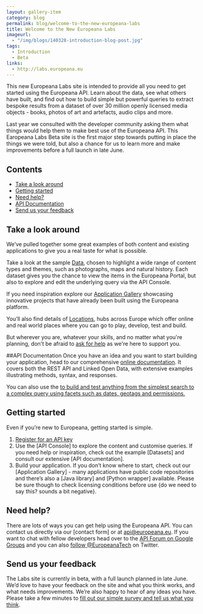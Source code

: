 ```yaml
---
layout: gallery-item
category: blog
permalink: blog/welcome-to-the-new-europeana-labs
title: Welcome to the New Europeana Labs
imageurl: 
  - "/img/blogs/140328-introduction-blog-post.jpg"
tags: 
  - Introduction
  - Beta
links:
  - http://labs.europeana.eu
---
```


This new Europeana Labs site is intended to provide all you need to get started using the Europeana API. Learn about the data, see what others have built, and find out how to build simple but powerful queries to extract bespoke results from a dataset of over 30 million openly licensed media objects - books, photos of art and artefacts, audio clips and more.

Last year we consulted with the developer community asking them what things would help them to make best use of the Europeana API. This Earopeana Labs Beta site is the first major step towards putting in place the things we were told, but also a chance for us to learn more and make improvements before a full launch in late June.

## Contents
- <a href="#lookaround" title="Look around">Take a look around</a>
- <a href="#start" title="Getting started">Getting started</a>
- <a href="#help" title="Help and Support">Need help?</a>
- <a href="#documentation" title="Europeana documentation">API Documentation</a>
- <a href="#feedback" title="Europeana Labs Beta feedback">Send us your feedback</a>

<a name="lookaround"></a>
## Take a look around

We’ve pulled together some great examples of both content and existing applications to give you a real taste for what is possible. 

Take a look at the sample <a href="/data/" title="Europeana Data">Data</a>, chosen to highlight a wide range of content types and themes, such as photographs, maps and natural history. Each dataset gives you the chance to view the items in the Europeana Portal, but also to explore and edit the underlying query via the API Console.  

If you need inspiration explore our <a href="/apps/" title="Application Gallery">Application Gallery</a> showcasing innovative projects that have already been built using the Europeana platform.

You’ll also find details of <a href="/locations/" title="Europeana Locations">Locations</a>, hubs across Europe which offer online and real world places where you can go to play, develop, test and build.

But wherever you are, whatever your skills, and no matter what you're planning, don't be afraid to <a href="#help" title="help &amp; support">ask for help</a> as we're here to support you.

<a name="documentation"></a>
##API Documentation
Once you have an idea and you want to start building your application, head to our comprehensive <a href="/api/" title="API Documentation">online documentation</a>. It covers both the REST API and Linked Open Data, with extensive examples illustrating methods, syntax, and responses.

You can also use the <a href="/api/console/" title="API Concole"> to build and test anything from the simplest search to a complex query using facets such as dates, geotags and permissions.

<a name="start"></a>
## Getting started
Even if you’re new to Europeana, getting started is simple.
1. <a href="/api/registration/">Register for an API key</a>
2. Use the [API Console] to explore the content and customise queries. If you need help or inspiration, check out the example [Datasets] and consult our extensive [API documentation].
3. Build your application. If you don’t know where to start, check out our [Application Gallery] - many applications have public code repositories and there’s also a [Java library] and [Python wrapper] available. Please be sure though to check licensing conditions before use {do we need to say this? sounds a bit negative}.

<a name="help"></a>
## Need help?
There are lots of ways you can get help using the Europeana API. You can contact us directly via our [contact form] or at api@europeana.eu. If you want to chat with fellow developers head over to the <a href="https://groups.google.com/forum/#!forum/europeanaapi">API Forum on Google Groups</a> and you can also <a href="http://twitter.com/europeanatech">follow @EuropeanaTech</a> on Twitter.

<a name="feedback"></a>
## Send us your feedback
The Labs site is currently in beta, with a full launch planned in late June. We’d love to have your feedback on the site and what you think works, and what needs improvements. We’re also happy to hear of any ideas you have.
Please take a few minutes to <a href="https://www.surveymonkey.com/s/392VRKG" title="Europeana Labs Beta site feedback">fill out our simple survey and tell us what you think</a>.
